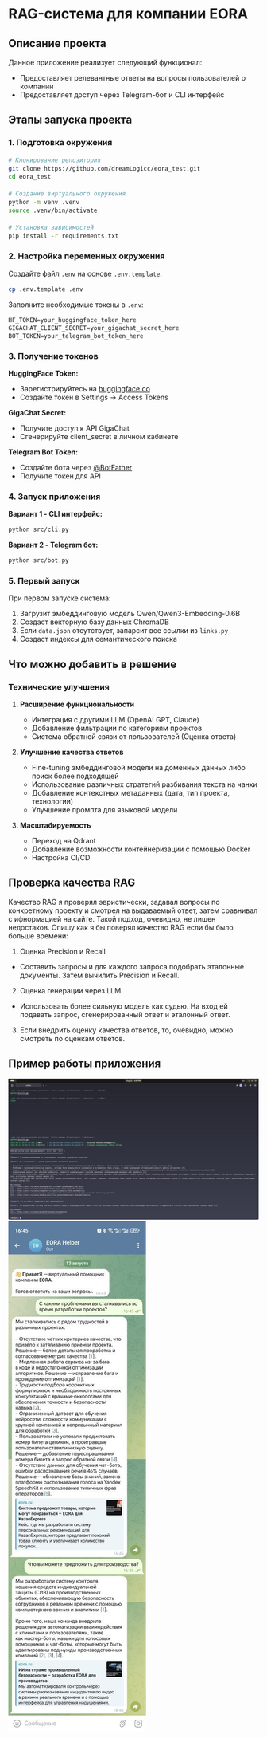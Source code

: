 # RAG-система для компании EORA

## Описание проекта

Данное приложение реализует следующий функционал:
- Предоставляет релевантные ответы на вопросы пользователей о компании
- Предоставляет доступ через Telegram-бот и CLI интерфейс

## Этапы запуска проекта

### 1. Подготовка окружения

```bash
# Клонирование репозитория
git clone https://github.com/dreamLogicc/eora_test.git
cd eora_test

# Создание виртуального окружения
python -m venv .venv
source .venv/bin/activate  

# Установка зависимостей
pip install -r requirements.txt
```

### 2. Настройка переменных окружения

Создайте файл `.env` на основе `.env.template`:

```bash
cp .env.template .env
```

Заполните необходимые токены в `.env`:
```
HF_TOKEN=your_huggingface_token_here
GIGACHAT_CLIENT_SECRET=your_gigachat_secret_here
BOT_TOKEN=your_telegram_bot_token_here
```

### 3. Получение токенов

**HuggingFace Token:**
- Зарегистрируйтесь на [huggingface.co](https://huggingface.co)
- Создайте токен в Settings → Access Tokens

**GigaChat Secret:**
- Получите доступ к API GigaChat
- Сгенерируйте client_secret в личном кабинете

**Telegram Bot Token:**
- Создайте бота через [@BotFather](https://t.me/botfather)
- Получите токен для API

### 4. Запуск приложения

**Вариант 1 - CLI интерфейс:**
```bash
python src/cli.py
```

**Вариант 2 - Telegram бот:**
```bash
python src/bot.py
```

### 5. Первый запуск

При первом запуске система:
1. Загрузит эмбеддинговую модель Qwen/Qwen3-Embedding-0.6B
2. Создаст векторную базу данных ChromaDB
3. Если `data.json` отсутствует, запарсит все ссылки из `links.py`
4. Создаст индексы для семантического поиска

## Что можно добавить в решение

### Технические улучшения

1. **Расширение функциональности**
   - Интеграция с другими LLM (OpenAI GPT, Claude)
   - Добавление фильтрации по категориям проектов
   - Система обратной связи от пользователей (Оценка ответа)

2. **Улучшение качества ответов**
   - Fine-tuning эмбеддинговой модели на доменных данных либо поиск более подходящей
   - Использование различных стратегий разбивания текста на чанки
   - Добавление контекстных метаданных (дата, тип проекта, технологии)
   - Улучшение промпта для языковой модели

3. **Масштабируемость**
   - Переход на Qdrant
   - Добавление возможности контейнеризации с помощью Docker
   - Настройка CI/CD

## Проверка качества RAG

Качество RAG я проверял эвристически, задавал вопросы по конкретному проекту и смотрел на выдаваемый ответ, затем сравнивал с ифнормацией на сайте. Такой подход, очевидно, не лишен недостаков. 
Опишу как я бы поверял качество RAG если бы было больше времени:

1. Оценка Precision и Recall
- Составить запросы и для каждого запроса подобрать эталонные документы. Затем вычилить Precision и Recall.

2. Оценка генерации через LLM
- Использовать более сильную модель как судью. На вход ей подавать запрос, сгенерированный ответ и эталонный ответ.

3. Если внедрить оценку качества ответов, то, очевидно, можно смотреть по оценкам ответов.

## Пример работы приложения

![](https://github.com/dreamLogicc/eora_test/blob/f2d27d6c4b12a1f984833d932f9eca8cfae618de/cli-example.png)
![](https://github.com/dreamLogicc/eora_test/blob/f2d27d6c4b12a1f984833d932f9eca8cfae618de/telegram-example.png)

